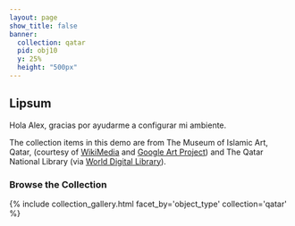 ```yaml
---
layout: page
show_title: false
banner:
  collection: qatar
  pid: obj10
  y: 25%
  height: "500px"
---
```


## Lipsum

Hola Alex, gracias por ayudarme a configurar mi ambiente.

The collection items in this demo are from The Museum of Islamic Art, Qatar, (courtesy of [WikiMedia](https://commons.wikimedia.org/wiki/Category:Google_Art_Project_works_in_The_Museum_of_Islamic_Art,_Qatar) and [Google Art Project](https://www.google.com/culturalinstitute/about/artproject/)) and The Qatar National Library (via [World Digital Library](https://www.wdl.org/en/)).

### Browse the Collection

{% include collection_gallery.html facet_by='object_type' collection='qatar' %}
